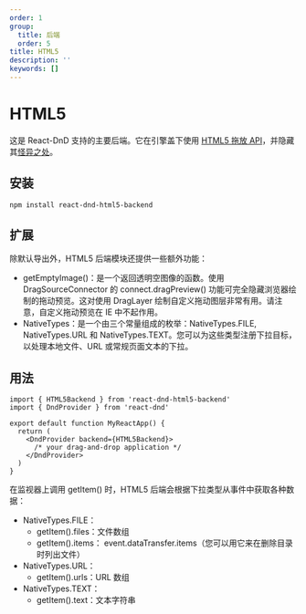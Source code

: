 ```yaml
---
order: 1
group:
  title: 后端
  order: 5
title: HTML5
description: ''
keywords: []
---
```


# HTML5

这是 React-DnD 支持的主要后端。它在引擎盖下使用 [HTML5 拖放 API](https://developer.mozilla.org/en-US/docs/Web/Guide/HTML/Drag_and_drop)，并隐藏其[怪异之处](http://quirksmode.org/blog/archives/2009/09/the_html5_drag.html)。

## 安装

```shell
npm install react-dnd-html5-backend
```

## 扩展

除默认导出外，HTML5 后端模块还提供一些额外功能：

* getEmptyImage()：是一个返回透明空图像的函数。使用 DragSourceConnector 的 connect.dragPreview() 功能可完全隐藏浏览器绘制的拖动预览。这对使用 DragLayer 绘制自定义拖动图层非常有用。请注意，自定义拖动预览在 IE 中不起作用。
* NativeTypes：是一个由三个常量组成的枚举：NativeTypes.FILE, NativeTypes.URL 和 NativeTypes.TEXT。您可以为这些类型注册下拉目标，以处理本地文件、URL 或常规页面文本的下拉。

## 用法

```tsx | pure
import { HTML5Backend } from 'react-dnd-html5-backend'
import { DndProvider } from 'react-dnd'

export default function MyReactApp() {
  return (
    <DndProvider backend={HTML5Backend}>
      /* your drag-and-drop application */
    </DndProvider>
  )
}
```

在监视器上调用 getItem() 时，HTML5 后端会根据下拉类型从事件中获取各种数据：

* NativeTypes.FILE：
  * getItem().files：文件数组
  * getItem().items： event.dataTransfer.items（您可以用它来在删除目录时列出文件）
* NativeTypes.URL：
  * getItem().urls：URL 数组
* NativeTypes.TEXT：
  * getItem().text：文本字符串

